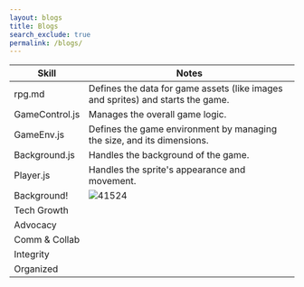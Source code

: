 ```yaml
---
layout: blogs 
title: Blogs
search_exclude: true
permalink: /blogs/
---
```


| Skill   | Notes |
|---------|-------|
| rpg.md          |Defines the data for game assets (like images and sprites) and starts the game.|
| GameControl.js              |Manages the overall game logic.       |
| GameEnv.js              |Defines the game environment by managing the size, and its dimensions.       |
| Background.js             | Handles the background of the game.      |
| Player.js              |Handles the sprite's appearance and movement.|
| Background!       |  ![41524](https://github.com/user-attachments/assets/1b36835c-d803-4a9d-bb73-4c8bea241adc)|
| Tech Growth             |       |
| Advocacy             |       |
| Comm & Collab            |       |
| Integrity              |       |
| Organized             |       |

<!-- from https://github.com/utterance/utterances -->
<script src="https://utteranc.es/client.js"
        repo="{{ site.github_username }}/{{ site.github_repo | default: site.baseurl | remove: "/" }}"
        issue-term="title"
        label="blogpost-comment"
        theme="github-light"
        crossorigin="anonymous"
        async>
</script>
